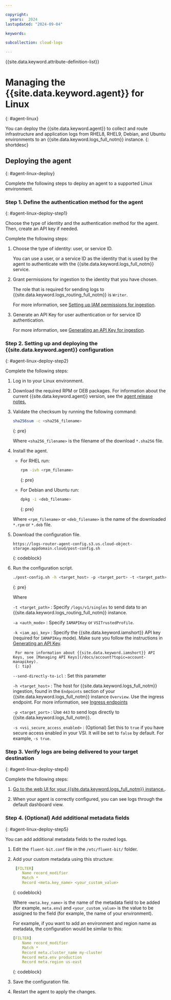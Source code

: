 ```yaml
---

copyright:
  years:  2024
lastupdated: "2024-09-04"

keywords:

subcollection: cloud-logs

---
```


{{site.data.keyword.attribute-definition-list}}


# Managing the {{site.data.keyword.agent}} for Linux
{: #agent-linux}

You can deploy the {{site.data.keyword.agent}} to collect and route infrastructure and application logs from RHEL8, RHEL9, Debian, and Ubuntu environments to an {{site.data.keyword.logs_full_notm}} instance.
{: shortdesc}


## Deploying the agent
{: #agent-linux-deploy}

Complete the following steps to deploy an agent to a supported Linux environment.

### Step 1. Define the authentication method for the agent
{: #agent-linux-deploy-step1}

Choose the type of identity and the authentication method for the agent. Then, create an API key if needed.

Complete the following steps:

1. Choose the type of identity: user, or service ID.

    You can use a user, or a service ID as the identity that is used by the agent to authenticate with the {{site.data.keyword.logs_full_notm}} service.

2. Grant permissions for ingestion to the identity that you have chosen.

    The role that is required for sending logs to {{site.data.keyword.logs_routing_full_notm}} is `Writer`.

    For more information, see [Setting up IAM permissions for ingestion](/docs/cloud-logs?topic=cloud-logs-agent-iam-permissions).

3. Generate an API Key for user authentication or for service ID authentication.

    

    For more information, see [Generating an API Key for ingestion](/docs/cloud-logs?topic=cloud-logs-api-key).


### Step 2. Setting up and deploying the {{site.data.keyword.agent}} configuration
{: #agent-linux-deploy-step2}

Complete the following steps:

1. Log in to your Linux environment.

2. Download the required RPM or DEB packages. For information about the current {{site.data.keyword.agent}} version, see the [agent release notes.](/docs/cloud-logs?topic=cloud-logs-release-notes-agent)

3. Validate the checksum by running the following command:

   ```sh
   sha256sum -c <sha256_filename>
   ```
   {: pre}

   Where `<sha256_filename>` is the filename of the download `*.sha256` file.

5. Install the agent.

   * For RHEL run:

     ```sh
     rpm -ivh <rpm_filename>
     ```
     {: pre}

   * For Debian and Ubuntu run:

     ```sh
     dpkg -i <deb_filename>
     ```
     {: pre}

   Where `<rpm_filename>` or `<deb_filename>` is the name of the downloaded `*.rpm` or `*.deb` file.

6. Download the configuration file.

   ```text
   https://logs-router-agent-config.s3.us.cloud-object-storage.appdomain.cloud/post-config.sh
   ```
   {: codeblock}

7. Run the configuration script.

   ```sh
   ./post-config.sh -h <target_host> -p <target_port> -t <target_path> -a <auth_mode> -k <iam_api_key> [--send-directly-to-icl] [-s <vsi_secure_access_enabled>]
   ```
   {: pre}

   

   Where

    `-t <target_path>`
    :   Specify `/logs/v1/singles` to send data to an {{site.data.keyword.logs_routing_full_notm}} instance. 

    `-a <auth_mode>`
    :   Specify `IAMAPIKey` or `VSITrustedProfile`.

    `-k <iam_api_key>`
    :   Specify the {{site.data.keyword.iamshort}} API key (required for `IAMAPIKey` mode). Make sure you follow the instructions in [Generating an API Key](/docs/cloud-logs?topic=cloud-logs-api-key).

        For more information about {{site.data.keyword.iamshort}} API Keys, see [Managing API Keys](/docs/account?topic=account-manapikey).
        {: tip}

    

    `--send-directly-to-icl`
    :   Set this parameter

    `-h <target_host>`
    : The host for {{site.data.keyword.logs_full_notm}} ingestion, found in the `Endpoints` section of your {{site.data.keyword.logs_full_notm}} instance `Overview`. Use the ingress endpoint. For more information, see [Ingress endpoints](/docs/cloud-logs?topic=cloud-logs-endpoints_ingress)

    `-p <target_port>`
    : Use `443` to send logs directly to {{site.data.keyword.logs_full_notm}}. 

    `-s <vsi_secure_access_enabled>`
    :   (Optional) Set this to `true` if you have secure access enabled in your VSI. It will be set to `false` by default. For example, `-s true`.



### Step 3. Verify logs are being delivered to your target destination
{: #agent-linux-deploy-step4}

Complete the following steps:

1. [Go to the web UI for your {{site.data.keyword.logs_full_notm}} instance.](/docs/cloud-logs?topic=cloud-logs-instance-launch).

2. When your agent is correctly configured, you can see logs through the default dashboard view.

### Step 4. (Optional) Add additional metadata fields
{: #agent-linux-deploy-step5}

You can add additional metadata fields to the routed logs.

1. Edit the `fluent-bit.conf` file in the `/etc/fluent-bit/` folder.

2. Add your custom metadata using this structure:

   ```yaml
    [FILTER]
       Name record_modifier
       Match *
       Record <meta.key_name> <your_custom_value>
   ```
   {: codeblock}

   Where `<meta.key_name>` is the name of the metadata field to be added (for example, `meta.env`) and `<your_custom_value>` is the value to be assigned to the field (for example, the name of your environment).

   For example, if you want to add an environment and region name as metadata, the configuration would be similar to this:

   ```yaml
   [FILTER]
       Name record_modifier
       Match *
       Record meta.cluster_name my-cluster
       Record meta.env production
       Record meta.region us-east
   ```
   {: codeblock}

3. Save the configuration file.

4. Restart the agent to apply the changes.
